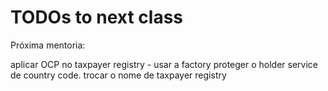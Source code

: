 
# TODOs to next class

Próxima mentoria:

aplicar OCP no taxpayer registry - usar a factory
proteger o holder service de country code.
trocar o nome de taxpayer registry
